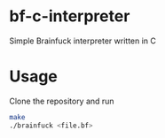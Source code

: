 # bf-c-interpreter
Simple Brainfuck interpreter written in C

# Usage
Clone the repository and run
```zsh
make
./brainfuck <file.bf>
```
